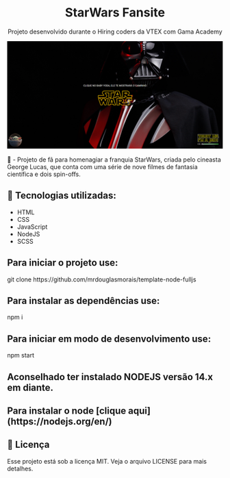 <h1 align="center"> StarWars Fansite</h1>
<p align="center">Projeto desenvolvido durante o Hiring coders da VTEX com Gama Academy</p>
<img src="./starwars.png">

📖 - Projeto de fã para homenagiar a franquia StarWars, criada pelo cineasta George Lucas, que conta com uma série de nove filmes de fantasia científica e dois spin-offs.

<h2>🚀 Tecnologias utilizadas: </h2>

- HTML
- CSS
- JavaScript
- NodeJS
- SCSS

<h2>Para iniciar o projeto use: </h2>
git clone https://github.com/mrdouglasmorais/template-node-fulljs

<h2>Para instalar as dependências use:</h2>
npm i

<h2>Para iniciar em modo de desenvolvimento use:</h2>
npm start

<h2>Aconselhado ter instalado NODEJS versão 14.x em diante.</h2>

<h2>Para instalar o node [clique aqui](https://nodejs.org/en/)</h2>

<h2>📝 Licença</h2>
Esse projeto está sob a licença MIT. Veja o arquivo LICENSE para mais detalhes.
